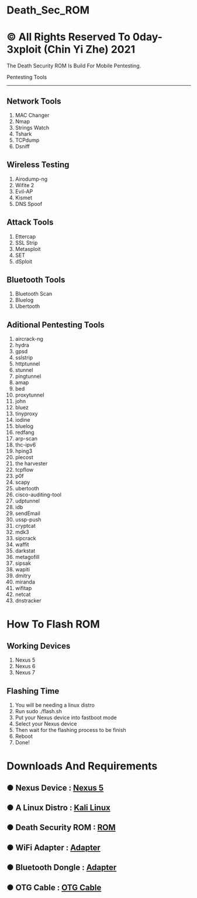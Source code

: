 # Death_Sec_ROM
# © All Rights Reserved To 0day-3xploit (Chin Yi Zhe) 2021
The Death Security ROM Is Build For  Mobile Pentesting.

Pentesting Tools
****************
Network Tools
-------------
1. MAC Changer
2. Nmap
3. Strings Watch
4. Tshark
5. TCPdump
6. Dsniff

Wireless Testing
----------------
1. Airodump-ng
2. Wifite 2
3. Evil-AP
4. Kismet
5. DNS Spoof

Attack Tools
------------
1. Ettercap
2. SSL Strip
3. Metasploit
4. SET
5. dSploit

Bluetooth Tools
---------------
1. Bluetooth Scan
2. Bluelog
3. Ubertooth

Aditional Pentesting Tools
--------------------------
01. aircrack-ng
02. hydra
03. gpsd
04. sslstrip
05. httptunnel
06. stunnel
07. pingtunnel
08. amap
09. bed
10. proxytunnel
11. john
12. bluez
13. tinyproxy
14. iodine
15. bluelog
16. redfang
17. arp-scan
18. thc-ipv6
19. hping3
20. plecost
21. the harvester
22. tcpflow
23. p0f
24. scapy
25. ubertooth
26. cisco-auditing-tool
27. udptunnel
28. idb
29. sendEmail
30. ussp-push
31. cryptcat
32. mdk3
33. sipcrack
34. waffit
35. darkstat
36. metagofill
37. sipsak
38. wapiti
39. dmitry
40. miranda
41. wifitap
42. netcat
43. dnstracker

# How To Flash ROM
Working Devices
---------------
01. Nexus 5
02. Nexus 6
03. Nexus 7

Flashing Time
-------------
1. You will be needing a linux distro
2. Run sudo ./flash.sh
3. Put your Nexus device into fastboot mode  
4. Select your Nexus device
5. Then wait for the flashing process to be finish
6. Reboot
7. Done!

# Downloads And Requirements


● Nexus Device       : [Nexus 5   ](https://www.google.com/search?q=BUY+GOOGLE+NEXUS+5)
---------------------------------------------------------------------------------------
● A Linux Distro     : [Kali Linux](https://www.kali.org/downloads)
-------------------------------------------------------------------
● Death Security ROM : [ROM       ](http://deathsecurity.000webhostapp.com)
------------------------------------------------------------------
● WiFi Adapter       : [Adapter   ](https://www.google.com/search?client=opera-gx&q=best+wifi+hacking+adapter&sourceid=opera&ie=UTF-8&oe=UTF-8)
-----------------------------------------------------------------------------------------------------------------------------------------------
● Bluetooth Dongle   : [Adapter   ](https://www.google.com/search?q=best+bluetooth+dongle&client=opera-gx&hs=oh1&ei=ByOEYMLVAcKG4-EP2J2DsAI&oq=best+bluetooth+dongle&gs_lcp=Cgdnd3Mtd2l6EAMyAggAMgIIADICCAAyAggAMgIIADICCAAyAggAMgIIADICCAAyAggAOgcIABBHELADOgUIABCRAjoQCC4QsQMQgwEQxwEQowIQQzoHCAAQyQMQQzoFCAAQsQNQ294EWOGABWDlgQVoAXACeACAAYUGiAG5OJIBBzQtNC44LjGYAQCgAQGqAQdnd3Mtd2l6yAEIwAEB&sclient=gws-wiz&ved=0ahUKEwiC9ef7g5fwAhVCwzgGHdjOACYQ4dUDCA0&uact=5)
---------------------------------------------------------------------------------------------------------------------------------------------------------------------------------
● OTG Cable          : [OTG Cable ](https://www.google.com/search?q=otg+cable&client=opera-gx&hs=Bj1&ei=XCOEYMjFHf-W4-EPj5aBgAY&oq=otg+cable&gs_lcp=Cgdnd3Mtd2l6EAMyBQgAEJECMggIABCxAxCRAjIHCAAQyQMQQzIECAAQQzICCAAyAggAMgIIADICCAAyAggAMgIIADoHCAAQRxCwAzoHCAAQsAMQQzoICC4QxwEQowI6BQgAELEDOggIABCxAxCDAToHCAAQsQMQQzoFCC4QsQM6CAguELEDEIMBUPi9EFi_3BBg9d4QaAJwAngDgAH7B4gBwUKSAQU2LTkuMZgBAKABAaoBB2d3cy13aXqwAQDIAQrAAQE&sclient=gws-wiz&ved=0ahUKEwjI48ekhJfwAhV_yzgGHQ9LAGAQ4dUDCA0&uact=5)  
-----------
